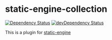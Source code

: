 # static-engine-collection

[![Dependency Status](https://david-dm.org/erickmerchant/static-engine-collection.svg?style=flat-square)](https://david-dm.org/erickmerchant/static-engine-collection) [![devDependency Status](https://david-dm.org/erickmerchant/static-engine-collection/dev-status.svg?style=flat-square)](https://david-dm.org/erickmerchant/static-engine-collection#info=devDependencies)

This is a plugin for [static-engine](https://github.com/erickmerchant/static-engine)
